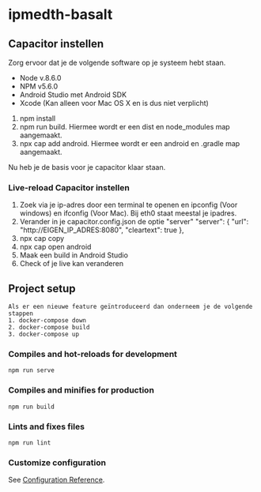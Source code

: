 # ipmedth-basalt

## Capacitor instellen

Zorg ervoor dat je de volgende software op je systeem hebt staan.
-   Node v.8.6.0
-   NPM v5.6.0
-   Android Studio met Android SDK
-   Xcode (Kan alleen voor Mac OS X en is dus niet verplicht)

1. npm install
2. npm run build. Hiermee wordt er een dist en node_modules map aangemaakt.
3. npx cap add android. Hiermee wordt er een android en .gradle map aangemaakt.

Nu heb je de basis voor je capacitor klaar staan.

### Live-reload Capacitor instellen
1. Zoek via je ip-adres door een terminal te openen en ipconfig (Voor windows) en ifconfig (Voor Mac). Bij eth0 staat meestal je ipadres. 
2. Verander in je capacitor.config.json de optie "server" 
  "server": {
    "url": "http://EIGEN_IP_ADRES:8080",
    "cleartext": true
  },
3. npx cap copy
4. npx cap open android
5. Maak een build in Android Studio
6. Check of je live kan veranderen

## Project setup
```
Als er een nieuwe feature geïntroduceerd dan onderneem je de volgende stappen
1. docker-compose down
2. docker-compose build
3. docker-compose up
```

### Compiles and hot-reloads for development
```
npm run serve
```

### Compiles and minifies for production
```
npm run build
```

### Lints and fixes files
```
npm run lint
```

### Customize configuration
See [Configuration Reference](https://cli.vuejs.org/config/).
